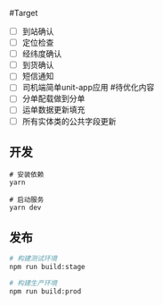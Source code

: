 #Target
-[ ] 到站确认
-[ ] 定位检查
-[ ] 经纬度确认
-[ ] 到货确认
-[ ] 短信通知
-[ ] 司机端简单unit-app应用
#待优化内容
-[ ] 分单配载做到分单
-[ ] 运单数据更新填充
-[ ] 所有实体类的公共字段更新

## 开发

```shell
# 安装依赖
yarn

# 启动服务
yarn dev
```

## 发布

```bash
# 构建测试环境
npm run build:stage

# 构建生产环境
npm run build:prod
```